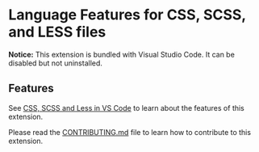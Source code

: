 # Language Features for CSS, SCSS, and LESS files

**Notice:** This extension is bundled with Visual Studio Code. It can be disabled but not uninstalled.

## Features

See [CSS, SCSS and Less in VS Code](https://code.visualstudio.com/docs/languages/css) to learn about the features of this extension.

Please read the [CONTRIBUTING.md](https://github.com/microsoft/ProX-Code/blob/master/extensions/css-language-features/CONTRIBUTING.md) file to learn how to contribute to this extension.
